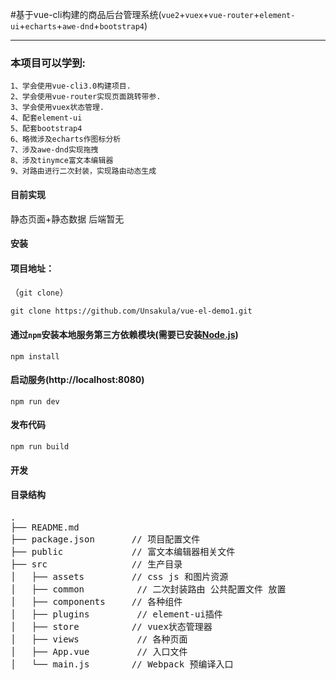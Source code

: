 

#基于vue-cli构建的商品后台管理系统(`vue2`+`vuex`+`vue-router`+`element-ui`+`echarts`+`awe-dnd`+`bootstrap4`)


-------

### 本项目可以学到:

    1、学会使用vue-cli3.0构建项目.
    2、学会使用vue-router实现页面跳转带参.
    3、学会使用vuex状态管理.
    4、配套element-ui
    5、配套bootstrap4
    6、略微涉及echarts作图标分析
    7、涉及awe-dnd实现拖拽
    8、涉及tinymce富文本编辑器
    9、对路由进行二次封装，实现路由动态生成

#### 目前实现

静态页面+静态数据 	后端暂无

#### 安装

#### 项目地址：

（`git clone`）

```shell
git clone https://github.com/Unsakula/vue-el-demo1.git
```

#### 通过`npm`安装本地服务第三方依赖模块(需要已安装[Node.js](https://nodejs.org/))

```
npm install
```

#### 启动服务(http://localhost:8080)

```
npm run dev
```

#### 发布代码

```
npm run build
```

#### 开发

#### 目录结构

<pre>
.
├── README.md           
├── package.json       // 项目配置文件
├── public       	   // 富文本编辑器相关文件
├── src                // 生产目录
│   ├── assets         // css js 和图片资源
│   ├── common          // 二次封装路由 公共配置文件 放置
│   ├── components     // 各种组件
│   ├── plugins         // element-ui插件
│   ├── store          // vuex状态管理器
│   ├── views           // 各种页面
│   ├── App.vue         // 入口文件
│   └── main.js        // Webpack 预编译入口
</pre>